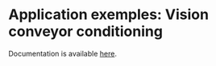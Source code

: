 # Application exemples: Vision conveyor conditioning

Documentation is available [here](https://www.docs.niryo.com/applications/ned/examples/vision_conveyor_conditioning).